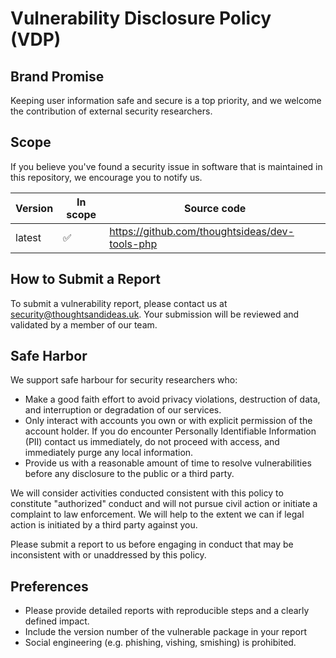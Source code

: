 <!--
  This policy template was created using the HackerOne Policy Builder.
 -->

# Vulnerability Disclosure Policy (VDP)

## Brand Promise

Keeping user information safe and secure is a top priority, and we welcome the contribution of external security researchers.

## Scope

If you believe you've found a security issue in software that is maintained in this repository, we encourage you to notify us.

| Version | In scope | Source code |
| ------- | -------- | ----------- |
| latest  | ✅ | https://github.com/thoughtsideas/dev-tools-php |

## How to Submit a Report

To submit a vulnerability report, please contact us at [security@thoughtsandideas.uk](mailto:security@thoughtsandideas.uk). Your submission will be reviewed and validated by a member of our team.

## Safe Harbor

We support safe harbour for security researchers who:

* Make a good faith effort to avoid privacy violations, destruction of data, and interruption or degradation of our services.
* Only interact with accounts you own or with explicit permission of the account holder. If you do encounter Personally Identifiable Information (PII) contact us immediately, do not proceed with access, and immediately purge any local information.
* Provide us with a reasonable amount of time to resolve vulnerabilities before any disclosure to the public or a third party.

We will consider activities conducted consistent with this policy to constitute "authorized" conduct and will not pursue civil action or initiate a complaint to law enforcement. We will help to the extent we can if legal action is initiated by a third party against you.

Please submit a report to us before engaging in conduct that may be inconsistent with or unaddressed by this policy.

## Preferences

* Please provide detailed reports with reproducible steps and a clearly defined impact.
* Include the version number of the vulnerable package in your report
* Social engineering (e.g. phishing, vishing, smishing) is prohibited.
